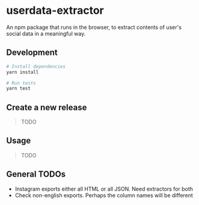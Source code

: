 # userdata-extractor

An npm package that runs in the browser, to extract contents of user's social data in a meaningful way.

## Development

```sh
# Install dependencies
yarn install

# Run tests 
yarn test
```

## Create a new release
> TODO

## Usage
> TODO

## General TODOs
- Instagram exports either all HTML or all JSON. Need extractors for both
- Check non-english exports. Perhaps the column names will be different